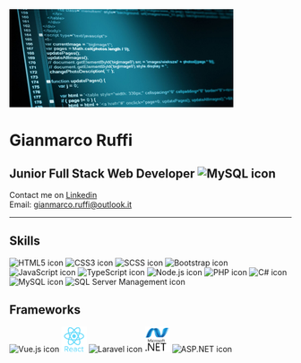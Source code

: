 <img src="https://github.com/GianmarcoRuffi/GianmarcoRuffi/raw/main/clean-coding-best-practices.jpg" alt="Clean coding best practices" width="400" height="175">

# Gianmarco Ruffi 
## Junior Full Stack Web Developer ![MySQL icon](https://img.icons8.com/color/48/000000/cat.png)

Contact me on [Linkedin](https://www.linkedin.com/in/gianmarco-ruffi-986b85144/)<br>
Email: gianmarco.ruffi@outlook.it

---


## Skills

![HTML5 icon](https://img.icons8.com/color/48/000000/html-5.png) ![CSS3 icon](https://img.icons8.com/color/48/000000/css3.png)  ![SCSS icon](https://img.icons8.com/color/48/000000/sass.png) ![Bootstrap icon](https://img.icons8.com/color/48/000000/bootstrap.png) ![JavaScript icon](https://img.icons8.com/color/48/000000/javascript.png) ![TypeScript icon](https://img.icons8.com/color/48/000000/typescript.png) ![Node.js icon](https://img.icons8.com/color/48/000000/nodejs.png) ![PHP icon](https://img.icons8.com/officexs/48/000000/php-logo.png) ![C# icon](https://img.icons8.com/color/48/000000/c-sharp-logo.png) ![MySQL icon](https://img.icons8.com/fluency/48/000000/mysql-logo.png) ![SQL Server Management icon](https://img.icons8.com/color/48/000000/microsoft-sql-server.png) 

## Frameworks

![Vue.js icon](https://img.icons8.com/color/48/000000/vue-js.png) <img src="https://raw.githubusercontent.com/devicons/devicon/master/icons/react/react-original-wordmark.svg" width="45" /> ![Laravel icon](https://img.icons8.com/fluency/48/000000/laravel.png) <img src="https://raw.githubusercontent.com/devicons/devicon/master/icons/dot-net/dot-net-original-wordmark.svg" width="45" /> ![ASP.NET icon](https://img.icons8.com/color/48/000000/asp.png) 
